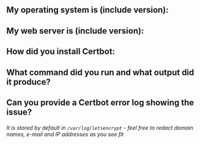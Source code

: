 ## My operating system is (include version):


## My web server is (include version):


## How did you install Certbot:


## What command did you run and what output did it produce?


## Can you provide a Certbot error log showing the issue?
###### It is stored by default in `/var/log/letsencrypt` - feel free to redact domain names, e-mail and IP addresses as you see fit


